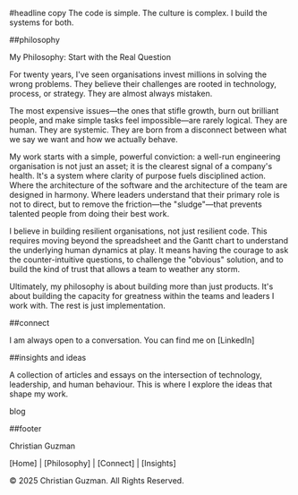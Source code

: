 #headline copy
The code is simple. The culture is complex. I build the systems for both.

##philosophy

My Philosophy: Start with the Real Question

For twenty years, I've seen organisations invest millions in solving the wrong problems. They believe their challenges are rooted in technology, process, or strategy. They are almost always mistaken.

The most expensive issues—the ones that stifle growth, burn out brilliant people, and make simple tasks feel impossible—are rarely logical. They are human. They are systemic. They are born from a disconnect between what we say we want and how we actually behave.

My work starts with a simple, powerful conviction: a well-run engineering organisation is not just an asset; it is the clearest signal of a company's health. It's a system where clarity of purpose fuels disciplined action. Where the architecture of the software and the architecture of the team are designed in harmony. Where leaders understand that their primary role is not to direct, but to remove the friction—the "sludge"—that prevents talented people from doing their best work.

I believe in building resilient organisations, not just resilient code. This requires moving beyond the spreadsheet and the Gantt chart to understand the underlying human dynamics at play. It means having the courage to ask the counter-intuitive questions, to challenge the "obvious" solution, and to build the kind of trust that allows a team to weather any storm.

Ultimately, my philosophy is about building more than just products. It's about building the capacity for greatness within the teams and leaders I work with. The rest is just implementation.

##connect

I am always open to a conversation.
You can find me on [LinkedIn]

##insights and ideas

A collection of articles and essays on the intersection of technology, leadership, and human behaviour. This is where I explore the ideas that shape my work.

blog

##footer

Christian Guzman

[Home] | [Philosophy] | [Connect] | [Insights]

© 2025 Christian Guzman. All Rights Reserved.
